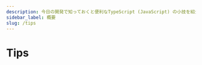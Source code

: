 ```yaml
---
description: 今日の開発で知っておくと便利なTypeScript (JavaScript) の小技を紹介する
sidebar_label: 概要
slug: /tips
---
```


# Tips
